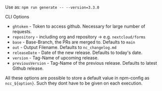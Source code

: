 Use as:
`npm run generate -- --version=3.3.0`

CLI Options
- `ghtoken` - Token to access github. Necessary for large number of requests.
- `repository` - including org and repository -> e.g. `nextcloud/forms`
- `base` - Base-Branch, the PRs are merged to. Defaults to `main`
- `out` - Output Filename. Defaults to `nc_changelog.md`
- `releaseDate` - Date of the new release. Defaults to today's date.
- `version` - Tag-Name of upcoming release.
- `previousVersion` - Tag-Name of the previous release. Defaults to latest Github release.

All these options are possible to store a default value in npm-config as `ncc_${option}`. Such they dont have to be given on each execution.